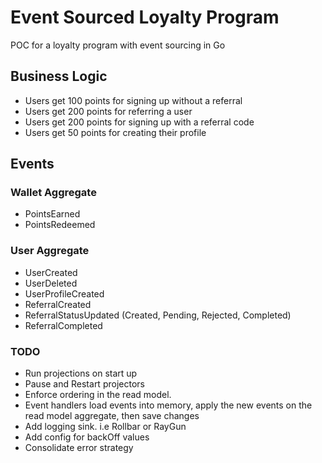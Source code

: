 # Event Sourced Loyalty Program

POC for a loyalty program with event sourcing in Go

## Business Logic

-   Users get 100 points for signing up without a referral
-   Users get 200 points for referring a user
-   Users get 200 points for signing up with a referral code
-   Users get 50 points for creating their profile

## Events

### Wallet Aggregate

-   PointsEarned
-   PointsRedeemed

### User Aggregate

-   UserCreated
-   UserDeleted
-   UserProfileCreated
-   ReferralCreated
-   ReferralStatusUpdated (Created, Pending, Rejected, Completed)
-   ReferralCompleted

### TODO

-   Run projections on start up
-   Pause and Restart projectors
-   Enforce ordering in the read model.
-   Event handlers load events into memory, apply the new events on the read model aggregate, then save changes
-   Add logging sink. i.e Rollbar or RayGun
-   Add config for backOff values
-   Consolidate error strategy
